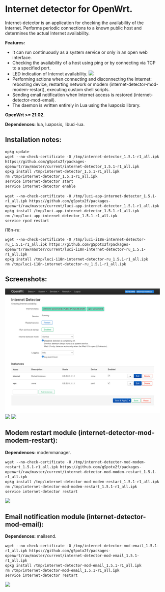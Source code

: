 # Internet detector for OpenWrt.
Internet-detector is an application for checking the availability of the Internet. Performs periodic connections to a known public host and determines the actual Internet availability.

**Features:**
 - It can run continuously as a system service or only in an open web interface.
 - Checking the availability of a host using ping or by connecting via TCP to a specified port.
 - LED indication of Internet availability.
![](https://github.com/gSpotx2f/luci-app-internet-detector/blob/master/screenshots/internet-led.jpg)
 - Performing actions when connecting and disconnecting the Internet: rebooting device, restarting network or modem (internet-detector-mod-modem-restart), executing custom shell scripts.
 - Sending email notification when Internet access is restored (internet-detector-mod-email).
 - The daemon is written entirely in Lua using the luaposix library.

**OpenWrt >= 21.02.**

**Dependences:** lua, luaposix, libuci-lua.

## Installation notes:

    opkg update
    wget --no-check-certificate -O /tmp/internet-detector_1.5.1-r1_all.ipk https://github.com/gSpotx2f/packages-openwrt/raw/master/current/internet-detector_1.5.1-r1_all.ipk
    opkg install /tmp/internet-detector_1.5.1-r1_all.ipk
    rm /tmp/internet-detector_1.5.1-r1_all.ipk
    service internet-detector start
    service internet-detector enable

    wget --no-check-certificate -O /tmp/luci-app-internet-detector_1.5.1-r1_all.ipk https://github.com/gSpotx2f/packages-openwrt/raw/master/current/luci-app-internet-detector_1.5.1-r1_all.ipk
    opkg install /tmp/luci-app-internet-detector_1.5.1-r1_all.ipk
    rm /tmp/luci-app-internet-detector_1.5.1-r1_all.ipk
    service rpcd restart

i18n-ru:

    wget --no-check-certificate -O /tmp/luci-i18n-internet-detector-ru_1.5.1-r1_all.ipk https://github.com/gSpotx2f/packages-openwrt/raw/master/current/luci-i18n-internet-detector-ru_1.5.1-r1_all.ipk
    opkg install /tmp/luci-i18n-internet-detector-ru_1.5.1-r1_all.ipk
    rm /tmp/luci-i18n-internet-detector-ru_1.5.1-r1_all.ipk

## Screenshots:

![](https://github.com/gSpotx2f/luci-app-internet-detector/blob/master/screenshots/01.jpg)
![](https://github.com/gSpotx2f/luci-app-internet-detector/blob/master/screenshots/02.jpg)
![](https://github.com/gSpotx2f/luci-app-internet-detector/blob/master/screenshots/03.jpg)

## Modem restart module (internet-detector-mod-modem-restart):

**Dependences:** modemmanager.

    wget --no-check-certificate -O /tmp/internet-detector-mod-modem-restart_1.5.1-r1_all.ipk https://github.com/gSpotx2f/packages-openwrt/raw/master/current/internet-detector-mod-modem-restart_1.5.1-r1_all.ipk
    opkg install /tmp/internet-detector-mod-modem-restart_1.5.1-r1_all.ipk
    rm /tmp/internet-detector-mod-modem-restart_1.5.1-r1_all.ipk
    service internet-detector restart

![](https://github.com/gSpotx2f/luci-app-internet-detector/blob/master/screenshots/04.jpg)

## Email notification module (internet-detector-mod-email):

**Dependences:** mailsend.

    wget --no-check-certificate -O /tmp/internet-detector-mod-email_1.5.1-r1_all.ipk https://github.com/gSpotx2f/packages-openwrt/raw/master/current/internet-detector-mod-email_1.5.1-r1_all.ipk
    opkg install /tmp/internet-detector-mod-email_1.5.1-r1_all.ipk
    rm /tmp/internet-detector-mod-email_1.5.1-r1_all.ipk
    service internet-detector restart

![](https://github.com/gSpotx2f/luci-app-internet-detector/blob/master/screenshots/05.jpg)

